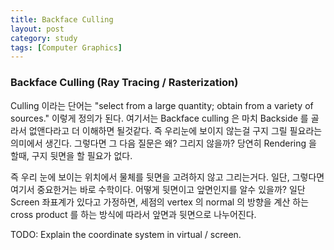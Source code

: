 ```yaml
---
title: Backface Culling
layout: post
category: study
tags: [Computer Graphics]
---
```


### Backface Culling (Ray Tracing / Rasterization)

Culling 이라는 단어는 "select from a large quantity; obtain from a variety of sources." 이렇게 정의가 된다. 여기서는 Backface culling 은 마치 Backside 를 골라서 없앤다라고 더 이해하면 될것같다. 즉 우리눈에 보이지 않는걸 구지 그릴 필요라는 의미에서 생긴다. 그렇다면 그 다음 질문은 왜? 그리지 않을까? 당연히 Rendering 을 할때, 구지 뒷면을 할 필요가 없다.

즉 우리 눈에 보이는 위치에서 물체를 뒷면을 고려하지 않고 그리는거다. 일단, 그렇다면 여기서 중요한거는 바로 수학이다. 어떻게 뒷면이고 앞면인지를 알수 있을까? 일단 Screen 좌표계가 있다고 가정하면, 세점의 vertex 의 normal 의 방향을 계산 하는 cross product 를 하는 방식에 따라서 앞면과 뒷면으로 나누어진다.

TODO: Explain the coordinate system in virtual / screen.